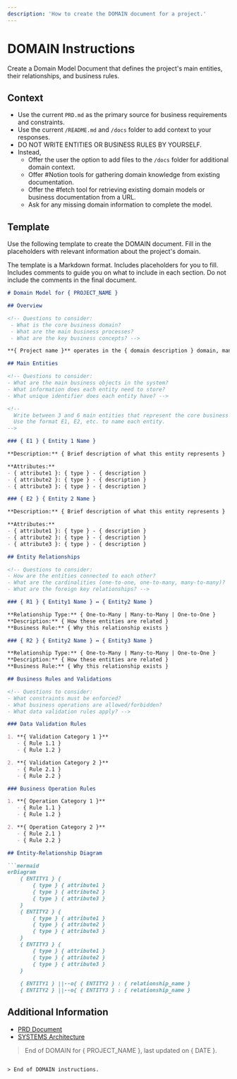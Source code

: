 ```yaml
---
description: 'How to create the DOMAIN document for a project.'
---
```


# DOMAIN Instructions

Create a Domain Model Document that defines the project's main entities, their relationships, and business rules.

## Context

- Use the current `PRD.md` as the primary source for business requirements and constraints.
- Use the current `/README.md` and `/docs` folder to add context to your responses.
- DO NOT WRITE ENTITIES OR BUSINESS RULES BY YOURSELF.
- Instead, 
  - Offer the user the option to add files to the `/docs` folder for additional domain context.
  - Offer #Notion tools for gathering domain knowledge from existing documentation.
  - Offer the #fetch tool for retrieving existing domain models or business documentation from a URL.
  - Ask for any missing domain information to complete the model.

## Template

Use the following template to create the DOMAIN document. Fill in the placeholders with relevant information about the project's domain.

The template is a Markdown format. 
Includes placeholders for you to fill.
Includes comments to guide you on what to include in each section.
Do not include the comments in the final document.

```markdown
# Domain Model for { PROJECT_NAME }

## Overview

<!-- Questions to consider:
 - What is the core business domain?
 - What are the main business processes?
 - What are the key business concepts? -->

**{ Project name }** operates in the { domain description } domain, managing { core business concepts }.

## Main Entities

<!-- Questions to consider:
- What are the main business objects in the system?
- What information does each entity need to store?
- What unique identifier does each entity have? -->

<!-- 
  Write between 3 and 6 main entities that represent the core business concepts.
  Use the format E1, E2, etc. to name each entity.
-->

### { E1 } { Entity 1 Name }

**Description:** { Brief description of what this entity represents }

**Attributes:**
- { attribute1 }: { type } - { description }
- { attribute2 }: { type } - { description }
- { attribute3 }: { type } - { description }

### { E2 } { Entity 2 Name }

**Description:** { Brief description of what this entity represents }

**Attributes:**
- { attribute1 }: { type } - { description }
- { attribute2 }: { type } - { description }
- { attribute3 }: { type } - { description }

## Entity Relationships

<!-- Questions to consider:
- How are the entities connected to each other?
- What are the cardinalities (one-to-one, one-to-many, many-to-many)?
- What are the foreign key relationships? -->

### { R1 } { Entity1 Name } ↔ { Entity2 Name }

**Relationship Type:** { One-to-Many | Many-to-Many | One-to-One }
**Description:** { How these entities are related }
**Business Rule:** { Why this relationship exists }

### { R2 } { Entity2 Name } ↔ { Entity3 Name }

**Relationship Type:** { One-to-Many | Many-to-Many | One-to-One }
**Description:** { How these entities are related }
**Business Rule:** { Why this relationship exists }

## Business Rules and Validations

<!-- Questions to consider:
- What constraints must be enforced?
- What business operations are allowed/forbidden?
- What data validation rules apply? -->

### Data Validation Rules

1. **{ Validation Category 1 }**
   - { Rule 1.1 }
   - { Rule 1.2 }

2. **{ Validation Category 2 }**
   - { Rule 2.1 }
   - { Rule 2.2 }

### Business Operation Rules

1. **{ Operation Category 1 }**
   - { Rule 1.1 }
   - { Rule 1.2 }

2. **{ Operation Category 2 }**
   - { Rule 2.1 }
   - { Rule 2.2 }

## Entity-Relationship Diagram

```mermaid
erDiagram
    { ENTITY1 } {
        { type } { attribute1 }
        { type } { attribute2 }
        { type } { attribute3 }
    }
    { ENTITY2 } {
        { type } { attribute1 }
        { type } { attribute2 }
        { type } { attribute3 }
    }
    { ENTITY3 } {
        { type } { attribute1 }
        { type } { attribute2 }
        { type } { attribute3 }
    }
    
    { ENTITY1 } ||--o{ { ENTITY2 } : { relationship_name }
    { ENTITY2 } ||--o{ { ENTITY3 } : { relationship_name }
```

## Additional Information

<!-- Add any additional information that is relevant to the domain -->

- [PRD Document](./PRD.md)
- [SYSTEMS Architecture](./SYSTEMS.md)

> End of DOMAIN for { PROJECT_NAME }, last updated on { DATE }.

```

> End of DOMAIN instructions.
